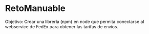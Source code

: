 # RetoManuable

Objetivo: Crear una librería (npm) en node que permita conectarse al webservice de FedEx
para obtener las tarifas de envíos.
